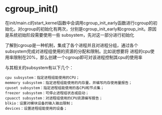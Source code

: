 # cgroup_init()
在init/main.c的start_kernel函数中会调用cgroup_init_early函数进行cgroup的初始化。对cgroup的初始化有两次，分别是cgroup_init_early和cgroup_init。原因是系统初始阶段需要使用一些 subsystem，先对这一部分进行初始化

了解到cgroup是一种机制，集成了各个进程并且对进程分组，通过各个subsystem完成对进程组使用的资源的分配和限制。比如说想要将
进程的cpu使用率限制在20%，那么创建一个cgroup即可对该进程控制其cpu的使用率<br>

与其相关的subsystem有以下几个：
  
    cpu subsystem：指定进程组能使用的CPU；
    memmory subsystem：指定进程组能使用的内存量，并编写内存使用量报告；
    cpuset subsystem：指定进程组能使用的各CPU和节点集；
    freezer subsystem：可停止进程组状态或启动；
    cpuacct subsystem：对进程组使用的CPU资源编写报告；
    blkio：设置对模块设备的输入输出限制；
    devices：设置进程组能使用的设备；
